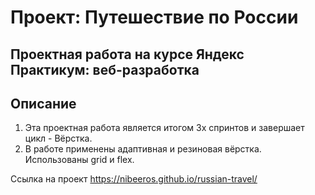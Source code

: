 # Проект: Путешествие по России

## Проектная работа на курсе Яндекс Практикум: веб-разработка

## Описание

1. Эта проектная работа является итогом 3х спринтов и завершает цикл - Вёрстка.
2. В работе применены адаптивная и резиновая вёрстка. Использованы grid и flex.

Ссылка на проект https://nibeeros.github.io/russian-travel/
